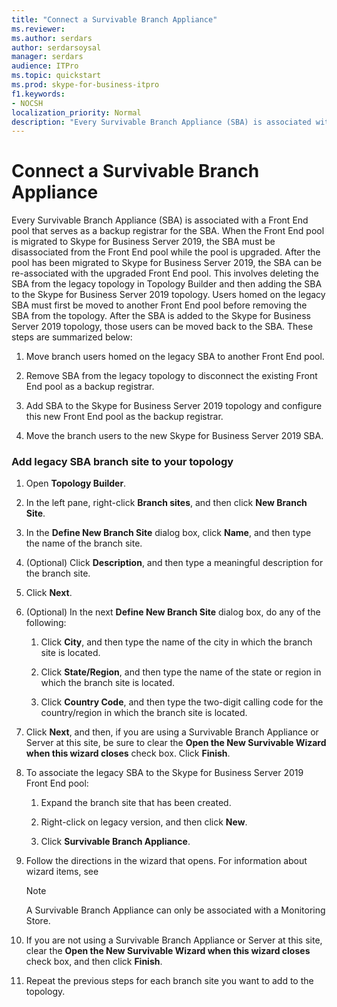 ```yaml
---
title: "Connect a Survivable Branch Appliance"
ms.reviewer: 
ms.author: serdars
author: serdarsoysal
manager: serdars
audience: ITPro
ms.topic: quickstart
ms.prod: skype-for-business-itpro
f1.keywords:
- NOCSH
localization_priority: Normal
description: "Every Survivable Branch Appliance (SBA) is associated with a Front End pool which serves as a backup registrar for the SBA. When the Front End pool is migrated to Skype for Business Server 2019, the SBA must be disassociated from the Front End pool while the pool is upgraded, Once the pool has been migrated to Skype for Business Server 2019, the SBA can be re-associated with the upgraded Front End pool. This involves deleting the SBA from the legacy topology in Topology Builder and then adding the SBA to the Skype for Business Server 2019 topology. Users homed on the legacy SBA must first be moved to another Front End pool before removing the SBA from the topology. Once the SBA is added to the Skype for Business Server 2019 topology, those users can then be moved back to the SBA. These steps are summarized below:"
---
```


# Connect a Survivable Branch Appliance

Every Survivable Branch Appliance (SBA) is associated with a Front End pool that serves as a backup registrar for the SBA. When the Front End pool is migrated to Skype for Business Server 2019, the SBA must be disassociated from the Front End pool while the pool is upgraded. After the pool has been migrated to Skype for Business Server 2019, the SBA can be re-associated with the upgraded Front End pool. This involves deleting the SBA from the legacy topology in Topology Builder and then adding the SBA to the Skype for Business Server 2019 topology. Users homed on the legacy SBA must first be moved to another Front End pool before removing the SBA from the topology. After the SBA is added to the Skype for Business Server 2019 topology, those users can be moved back to the SBA. These steps are summarized below:
  
1. Move branch users homed on the legacy SBA to another Front End pool.
    
2. Remove SBA from the legacy topology to disconnect the existing Front End pool as a backup registrar.
    
3. Add SBA to the Skype for Business Server 2019 topology and configure this new Front End pool as the backup registrar. 
    
4. Move the branch users to the new Skype for Business Server 2019 SBA.
    
### Add legacy SBA branch site to your topology

1. Open **Topology Builder**.
    
2. In the left pane, right-click **Branch sites**, and then click **New Branch Site**.
    
3. In the **Define New Branch Site** dialog box, click **Name**, and then type the name of the branch site.
    
4. (Optional) Click **Description**, and then type a meaningful description for the branch site.
    
5. Click **Next**.
    
6. (Optional) In the next **Define New Branch Site** dialog box, do any of the following: 
    
    1. Click **City**, and then type the name of the city in which the branch site is located.
    
    2. Click **State/Region**, and then type the name of the state or region in which the branch site is located.
    
    3. Click **Country Code**, and then type the two-digit calling code for the country/region in which the branch site is located.
    
7. Click **Next**, and then, if you are using a Survivable Branch Appliance or Server at this site, be sure to clear the **Open the New Survivable Wizard when this wizard closes** check box. Click **Finish**.
    
8. To associate the legacy SBA to the Skype for Business Server 2019 Front End pool:
    
    1. Expand the branch site that has been created. 
    
    2. Right-click on legacy version, and then click **New**.
    
    3. Click **Survivable Branch Appliance**.
    
9. Follow the directions in the wizard that opens. For information about wizard items, see    
   <!-- [Define a Survivable Branch Appliance or Server in Lync 2013](/previous-versions/office/lync-server-2013/lync-server-2013-define-a-survivable-branch-appliance-or-server). -->
   <!-- The above link points to un-rebranded 2013 content we will need to discuss rebrand or bring forward -->
    
    > [!NOTE]
    > A Survivable Branch Appliance can only be associated with a Monitoring Store. 
  
10. If you are not using a Survivable Branch Appliance or Server at this site, clear the **Open the New Survivable Wizard when this wizard closes** check box, and then click **Finish**.
    
11. Repeat the previous steps for each branch site you want to add to the topology.
